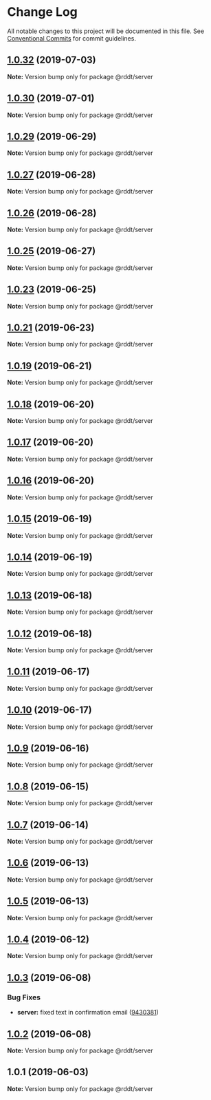 # Change Log

All notable changes to this project will be documented in this file.
See [Conventional Commits](https://conventionalcommits.org) for commit guidelines.

## [1.0.32](https://github.com/krisScript/fullstack-reddit-clone-ts-mern/compare/v1.0.31...v1.0.32) (2019-07-03)

**Note:** Version bump only for package @rddt/server





## [1.0.30](https://github.com/krisScript/fullstack-reddit-clone-ts-mern/compare/v1.0.29...v1.0.30) (2019-07-01)

**Note:** Version bump only for package @rddt/server





## [1.0.29](https://github.com/krisScript/fullstack-reddit-clone-ts-mern/compare/v1.0.28...v1.0.29) (2019-06-29)

**Note:** Version bump only for package @rddt/server





## [1.0.27](https://github.com/krisScript/fullstack-reddit-clone-ts-mern/compare/v1.0.26...v1.0.27) (2019-06-28)

**Note:** Version bump only for package @rddt/server





## [1.0.26](https://github.com/krisScript/fullstack-reddit-clone-ts-mern/compare/v1.0.25...v1.0.26) (2019-06-28)

**Note:** Version bump only for package @rddt/server





## [1.0.25](https://github.com/krisScript/fullstack-reddit-clone-ts-mern/compare/v1.0.24...v1.0.25) (2019-06-27)

**Note:** Version bump only for package @rddt/server





## [1.0.23](https://github.com/krisScript/fullstack-reddit-clone-ts-mern/compare/v1.0.22...v1.0.23) (2019-06-25)

**Note:** Version bump only for package @rddt/server





## [1.0.21](https://github.com/krisScript/fullstack-reddit-clone-ts-mern/compare/v1.0.20...v1.0.21) (2019-06-23)

**Note:** Version bump only for package @rddt/server





## [1.0.19](https://github.com/krisScript/fullstack-reddit-clone-ts-mern/compare/v1.0.18...v1.0.19) (2019-06-21)

**Note:** Version bump only for package @rddt/server





## [1.0.18](https://github.com/krisScript/fullstack-reddit-clone-ts-mern/compare/v1.0.17...v1.0.18) (2019-06-20)

**Note:** Version bump only for package @rddt/server





## [1.0.17](https://github.com/krisScript/fullstack-reddit-clone-ts-mern/compare/v1.0.16...v1.0.17) (2019-06-20)

**Note:** Version bump only for package @rddt/server





## [1.0.16](https://github.com/krisScript/fullstack-reddit-clone-ts-mern/compare/v1.0.15...v1.0.16) (2019-06-20)

**Note:** Version bump only for package @rddt/server





## [1.0.15](https://github.com/krisScript/fullstack-reddit-clone-ts-mern/compare/v1.0.14...v1.0.15) (2019-06-19)

**Note:** Version bump only for package @rddt/server





## [1.0.14](https://github.com/krisScript/fullstack-reddit-clone-ts-mern/compare/v1.0.13...v1.0.14) (2019-06-19)

**Note:** Version bump only for package @rddt/server





## [1.0.13](https://github.com/krisScript/fullstack-reddit-clone-ts-mern/compare/v1.0.12...v1.0.13) (2019-06-18)

**Note:** Version bump only for package @rddt/server





## [1.0.12](https://github.com/krisScript/fullstack-reddit-clone-ts-mern/compare/v1.0.11...v1.0.12) (2019-06-18)

**Note:** Version bump only for package @rddt/server





## [1.0.11](https://github.com/krisScript/fullstack-reddit-clone-ts-mern/compare/v1.0.10...v1.0.11) (2019-06-17)

**Note:** Version bump only for package @rddt/server





## [1.0.10](https://github.com/krisScript/fullstack-reddit-clone-ts-mern/compare/v1.0.9...v1.0.10) (2019-06-17)

**Note:** Version bump only for package @rddt/server





## [1.0.9](https://github.com/krisScript/fullstack-reddit-clone-ts-mern/compare/v1.0.8...v1.0.9) (2019-06-16)

**Note:** Version bump only for package @rddt/server





## [1.0.8](https://github.com/krisScript/fullstack-reddit-clone-ts-mern/compare/v1.0.7...v1.0.8) (2019-06-15)

**Note:** Version bump only for package @rddt/server





## [1.0.7](https://github.com/krisScript/fullstack-reddit-clone-ts-mern/compare/v1.0.6...v1.0.7) (2019-06-14)

**Note:** Version bump only for package @rddt/server





## [1.0.6](https://github.com/krisScript/fullstack-reddit-clone-ts-mern/compare/v1.0.5...v1.0.6) (2019-06-13)

**Note:** Version bump only for package @rddt/server





## [1.0.5](https://github.com/krisScript/fullstack-reddit-clone-ts-mern/compare/v1.0.4...v1.0.5) (2019-06-13)

**Note:** Version bump only for package @rddt/server





## [1.0.4](https://github.com/krisScript/fullstack-reddit-clone-ts-mern/compare/v1.0.3...v1.0.4) (2019-06-12)

**Note:** Version bump only for package @rddt/server





## [1.0.3](https://github.com/krisScript/fullstack-reddit-clone-ts-mern/compare/v1.0.2...v1.0.3) (2019-06-08)


### Bug Fixes

* **server:** fixed text in confirmation email ([9430381](https://github.com/krisScript/fullstack-reddit-clone-ts-mern/commit/9430381))





## [1.0.2](https://github.com/krisScript/fullstack-reddit-clone-ts-mern/compare/v1.0.1...v1.0.2) (2019-06-08)

**Note:** Version bump only for package @rddt/server





## 1.0.1 (2019-06-03)

**Note:** Version bump only for package @rddt/server
